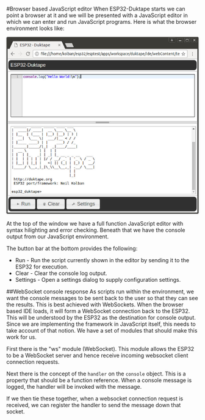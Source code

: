 #Browser based JavaScript editor
When ESP32-Duktape starts we can point a browser at it and we will be presented with
a JavaScript editor in which we can enter and run JavaScript programs.  Here is what the browser
environment looks like:

![Editor](./images/editor.jpg)

At the top of the window we have a full function JavaScript editor with syntax hilighting and error
checking.  Beneath that we have the console output from our JavaScript environment.

The button bar at the bottom provides the following:

* Run - Run the script currently shown in the editor by sending it to the ESP32 for execution.
* Clear - Clear the console log output.
* Settings - Open a settings dialog to supply configuration settings.


##WebSocket console response
As scripts run within the environment, we want the console messages to be sent back to the user so that
they can see the results.  This is best achieved with WebSockets.  When the browser based IDE loads, it
will form a WebSocket connection back to the ESP32.  This will be understood by the ESP32 as the 
destination for console output.  Since we are implementing the framework in JavaScript itself, this needs
to take account of that notion.  We have a set of modules that should make this work for us.

First there is the "ws" module (WebSocket).  This module allows the ESP32 to be a WebSocket server and hence
receive incoming websocket client connection requests.

Next there is the concept of the `handler` on the `console` object.  This is a property that should be a
function reference.  When a console message is logged, the handler will be invoked with the message.

If we then tie these together, when a websocket connection request is received, we can register the handler
to send the message down that socket.